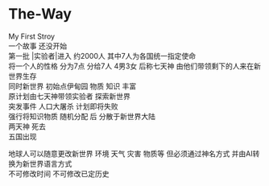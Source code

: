 # The-Way
My First Stroy  
一个故事 还没开始  
第一批 |实验者|进入 约2000人 其中7人为各国统一指定使命  
将一个人的性格 分为7点 分给7人 4男3女 后称七天神 由他们带领剩下的人来在新世界生存  
同时新世界 初始点伊甸园 物质 知识 丰富    
原计划由七天神带领实验者 探索新世界  
突发事件 人口大屠杀 计划即将失败  
强行将知识物质 随机分配 后 分散于新世界大陆    
两天神 死去  
五国出现  


地球人可以随意更改新世界 环境 天气 灾害 物质等 但必须通过神名方式 并由AI转换为新世界语言方式  
不可修改时间 不可修改已定历史   
